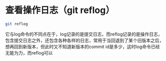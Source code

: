 # 查看操作日志（git reflog）
```bash
git reflog
```

它与log命令的不同点在于，log记录的是提交日志，而reflog记录的是操作日志，包含提交日志之外，还包含各种各样的日志，常用于当回退到了某个旧版本之后，想再回到新版本，但此时又不知道新版本的commit id是多少，这时log命令已经无能为力，而reflog可以